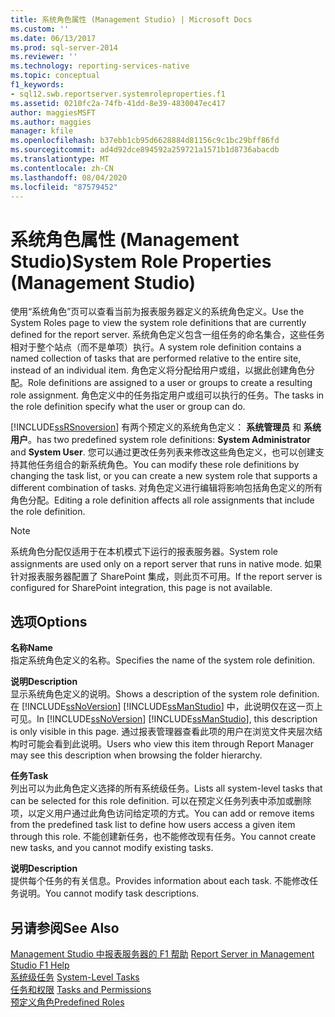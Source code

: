 ```yaml
---
title: 系统角色属性 (Management Studio) | Microsoft Docs
ms.custom: ''
ms.date: 06/13/2017
ms.prod: sql-server-2014
ms.reviewer: ''
ms.technology: reporting-services-native
ms.topic: conceptual
f1_keywords:
- sql12.swb.reportserver.systemroleproperties.f1
ms.assetid: 0210fc2a-74fb-41dd-8e39-4830047ec417
author: maggiesMSFT
ms.author: maggies
manager: kfile
ms.openlocfilehash: b37ebb1cb95d6628884d81156c9c1bc29bff86fd
ms.sourcegitcommit: ad4d92dce894592a259721a1571b1d8736abacdb
ms.translationtype: MT
ms.contentlocale: zh-CN
ms.lasthandoff: 08/04/2020
ms.locfileid: "87579452"
---
```

# <a name="system-role-properties-management-studio"></a><span data-ttu-id="13acf-102">系统角色属性 (Management Studio)</span><span class="sxs-lookup"><span data-stu-id="13acf-102">System Role Properties (Management Studio)</span></span>
  <span data-ttu-id="13acf-103">使用“系统角色”页可以查看当前为报表服务器定义的系统角色定义。</span><span class="sxs-lookup"><span data-stu-id="13acf-103">Use the System Roles page to view the system role definitions that are currently defined for the report server.</span></span> <span data-ttu-id="13acf-104">系统角色定义包含一组任务的命名集合，这些任务相对于整个站点（而不是单项）执行。</span><span class="sxs-lookup"><span data-stu-id="13acf-104">A system role definition contains a named collection of tasks that are performed relative to the entire site, instead of an individual item.</span></span> <span data-ttu-id="13acf-105">角色定义将分配给用户或组，以据此创建角色分配。</span><span class="sxs-lookup"><span data-stu-id="13acf-105">Role definitions are assigned to a user or groups to create a resulting role assignment.</span></span> <span data-ttu-id="13acf-106">角色定义中的任务指定用户或组可以执行的任务。</span><span class="sxs-lookup"><span data-stu-id="13acf-106">The tasks in the role definition specify what the user or group can do.</span></span>  
  
 [!INCLUDE[ssRSnoversion](../../includes/ssrsnoversion-md.md)] <span data-ttu-id="13acf-107">有两个预定义的系统角色定义： **系统管理员** 和 **系统用户**。</span><span class="sxs-lookup"><span data-stu-id="13acf-107">has two predefined system role definitions: **System Administrator** and **System User**.</span></span> <span data-ttu-id="13acf-108">您可以通过更改任务列表来修改这些角色定义，也可以创建支持其他任务组合的新系统角色。</span><span class="sxs-lookup"><span data-stu-id="13acf-108">You can modify these role definitions by changing the task list, or you can create a new system role that supports a different combination of tasks.</span></span> <span data-ttu-id="13acf-109">对角色定义进行编辑将影响包括角色定义的所有角色分配。</span><span class="sxs-lookup"><span data-stu-id="13acf-109">Editing a role definition affects all role assignments that include the role definition.</span></span>  
  
> [!NOTE]  
>  <span data-ttu-id="13acf-110">系统角色分配仅适用于在本机模式下运行的报表服务器。</span><span class="sxs-lookup"><span data-stu-id="13acf-110">System role assignments are used only on a report server that runs in native mode.</span></span> <span data-ttu-id="13acf-111">如果针对报表服务器配置了 SharePoint 集成，则此页不可用。</span><span class="sxs-lookup"><span data-stu-id="13acf-111">If the report server is configured for SharePoint integration, this page is not available.</span></span>  
  
## <a name="options"></a><span data-ttu-id="13acf-112">选项</span><span class="sxs-lookup"><span data-stu-id="13acf-112">Options</span></span>  
 <span data-ttu-id="13acf-113">**名称**</span><span class="sxs-lookup"><span data-stu-id="13acf-113">**Name**</span></span>  
 <span data-ttu-id="13acf-114">指定系统角色定义的名称。</span><span class="sxs-lookup"><span data-stu-id="13acf-114">Specifies the name of the system role definition.</span></span>  
  
 <span data-ttu-id="13acf-115">**说明**</span><span class="sxs-lookup"><span data-stu-id="13acf-115">**Description**</span></span>  
 <span data-ttu-id="13acf-116">显示系统角色定义的说明。</span><span class="sxs-lookup"><span data-stu-id="13acf-116">Shows a description of the system role definition.</span></span> <span data-ttu-id="13acf-117">在 [!INCLUDE[ssNoVersion](../../includes/ssnoversion-md.md)] [!INCLUDE[ssManStudio](../../includes/ssmanstudio-md.md)] 中，此说明仅在这一页上可见。</span><span class="sxs-lookup"><span data-stu-id="13acf-117">In [!INCLUDE[ssNoVersion](../../includes/ssnoversion-md.md)] [!INCLUDE[ssManStudio](../../includes/ssmanstudio-md.md)], this description is only visible in this page.</span></span> <span data-ttu-id="13acf-118">通过报表管理器查看此项的用户在浏览文件夹层次结构时可能会看到此说明。</span><span class="sxs-lookup"><span data-stu-id="13acf-118">Users who view this item through Report Manager may see this description when browsing the folder hierarchy.</span></span>  
  
 <span data-ttu-id="13acf-119">**任务**</span><span class="sxs-lookup"><span data-stu-id="13acf-119">**Task**</span></span>  
 <span data-ttu-id="13acf-120">列出可以为此角色定义选择的所有系统级任务。</span><span class="sxs-lookup"><span data-stu-id="13acf-120">Lists all system-level tasks that can be selected for this role definition.</span></span> <span data-ttu-id="13acf-121">可以在预定义任务列表中添加或删除项，以定义用户通过此角色访问给定项的方式。</span><span class="sxs-lookup"><span data-stu-id="13acf-121">You can add or remove items from the predefined task list to define how users access a given item through this role.</span></span> <span data-ttu-id="13acf-122">不能创建新任务，也不能修改现有任务。</span><span class="sxs-lookup"><span data-stu-id="13acf-122">You cannot create new tasks, and you cannot modify existing tasks.</span></span>  
  
 <span data-ttu-id="13acf-123">**说明**</span><span class="sxs-lookup"><span data-stu-id="13acf-123">**Description**</span></span>  
 <span data-ttu-id="13acf-124">提供每个任务的有关信息。</span><span class="sxs-lookup"><span data-stu-id="13acf-124">Provides information about each task.</span></span> <span data-ttu-id="13acf-125">不能修改任务说明。</span><span class="sxs-lookup"><span data-stu-id="13acf-125">You cannot modify task descriptions.</span></span>  
  
## <a name="see-also"></a><span data-ttu-id="13acf-126">另请参阅</span><span class="sxs-lookup"><span data-stu-id="13acf-126">See Also</span></span>  
 <span data-ttu-id="13acf-127">[Management Studio 中报表服务器的 F1 帮助](report-server-in-management-studio-f1-help.md) </span><span class="sxs-lookup"><span data-stu-id="13acf-127">[Report Server in Management Studio F1 Help](report-server-in-management-studio-f1-help.md) </span></span>  
 <span data-ttu-id="13acf-128">[系统级任务](../security/tasks-and-permissions-system-level-tasks.md) </span><span class="sxs-lookup"><span data-stu-id="13acf-128">[System-Level Tasks](../security/tasks-and-permissions-system-level-tasks.md) </span></span>  
 <span data-ttu-id="13acf-129">[任务和权限](../security/tasks-and-permissions.md) </span><span class="sxs-lookup"><span data-stu-id="13acf-129">[Tasks and Permissions](../security/tasks-and-permissions.md) </span></span>  
 [<span data-ttu-id="13acf-130">预定义角色</span><span class="sxs-lookup"><span data-stu-id="13acf-130">Predefined Roles</span></span>](../security/role-definitions-predefined-roles.md)  
  
  
